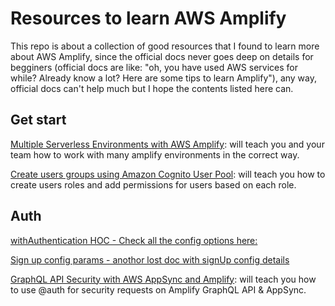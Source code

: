 # Resources to learn AWS Amplify

This repo is about a collection of good resources that I found to learn more about AWS Amplify, since the official docs never goes deep on details for begginers (official docs are like: "oh, you have used AWS services for while? Already know a lot? Here are some tips to learn Amplify"), any way, official docs can't help much but I hope the contents listed here can.

## Get start

[Multiple Serverless Environments with AWS Amplify](https://read.acloud.guru/multiple-serverless-environments-with-aws-amplify-344759e1be08): will teach you and your team how to work with many amplify environments in the correct way.

[Create users groups using Amazon Cognito User Pool](https://aws.amazon.com/pt/blogs/mobile/amplify-cli-enables-creating-amazon-cognito-user-pool-groups-configuring-fine-grained-permissions-on-groups-and-adding-user-management-capabilities-to-applications/): will teach you how to create users roles and add permissions for users based on each role.

## Auth

[withAuthentication HOC - Check all the config options here:](https://docs.amplify.aws/ui-legacy/auth/authenticator/q/framework/react)

[Sign up config params - anothor lost doc with signUp config details](https://aws-amplify.github.io/docs/js/react#signup-configuration)

[GraphQL API Security with AWS AppSync and Amplify](https://aws.amazon.com/pt/blogs/mobile/graphql-security-appsync-amplify/): will teach you how to use @auth for security requests on Amplify GraphQL API & AppSync.
